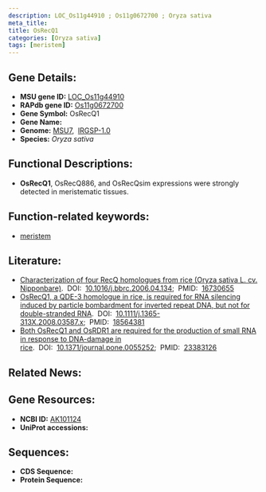```yaml
---
description: LOC_Os11g44910 ; Os11g0672700 ; Oryza sativa
meta_title:
title: OsRecQ1
categories: [Oryza sativa]
tags: [meristem]
---
```


## Gene Details:
- **MSU gene ID:** [LOC_Os11g44910](http://rice.uga.edu/cgi-bin/ORF_infopage.cgi?orf=LOC_Os11g44910)  
- **RAPdb gene ID:** [Os11g0672700](https://rapdb.dna.affrc.go.jp/locus/?name=Os11g0672700)  
- **Gene Symbol:** OsRecQ1
- **Gene Name:**
- **Genome:**  [MSU7](http://rice.uga.edu/),&nbsp;&nbsp;[IRGSP-1.0](https://rapdb.dna.affrc.go.jp/download/irgsp1.html)
- **Species:** *Oryza sativa*

## Functional Descriptions:
   - **OsRecQ1**, OsRecQ886, and OsRecQsim expressions were strongly detected in meristematic tissues.

## Function-related keywords:
   - [meristem](/tags/meristem/)

## Literature:
   - [Characterization of four RecQ homologues from rice (Oryza sativa L. cv. Nipponbare)](https://www.doi.org/10.1016/j.bbrc.2006.04.134).&nbsp;&nbsp;DOI:&nbsp;&nbsp;[10.1016/j.bbrc.2006.04.134](https://www.doi.org/10.1016/j.bbrc.2006.04.134);&nbsp;&nbsp;PMID:&nbsp;&nbsp;[16730655](https://pubmed.ncbi.nlm.nih.gov/16730655/)
   - [OsRecQ1, a QDE-3 homologue in rice, is required for RNA silencing induced by particle bombardment for inverted repeat DNA, but not for double-stranded RNA](https://www.doi.org/10.1111/j.1365-313X.2008.03587.x).&nbsp;&nbsp;DOI:&nbsp;&nbsp;[10.1111/j.1365-313X.2008.03587.x](https://www.doi.org/10.1111/j.1365-313X.2008.03587.x);&nbsp;&nbsp;PMID:&nbsp;&nbsp;[18564381](https://pubmed.ncbi.nlm.nih.gov/18564381/)
   - [Both OsRecQ1 and OsRDR1 are required for the production of small RNA in response to DNA-damage in rice](https://www.doi.org/10.1371/journal.pone.0055252).&nbsp;&nbsp;DOI:&nbsp;&nbsp;[10.1371/journal.pone.0055252](https://www.doi.org/10.1371/journal.pone.0055252);&nbsp;&nbsp;PMID:&nbsp;&nbsp;[23383126](https://pubmed.ncbi.nlm.nih.gov/23383126/)

## Related News:

## Gene Resources:
- **NCBI ID:**  [AK101124](http://www.ncbi.nlm.nih.gov/nuccore/AK101124)
- **UniProt accessions:** [](https://www.uniprot.org/uniprotkb//entry)

## Sequences:
- **CDS Sequence:**
- **Protein Sequence:**
